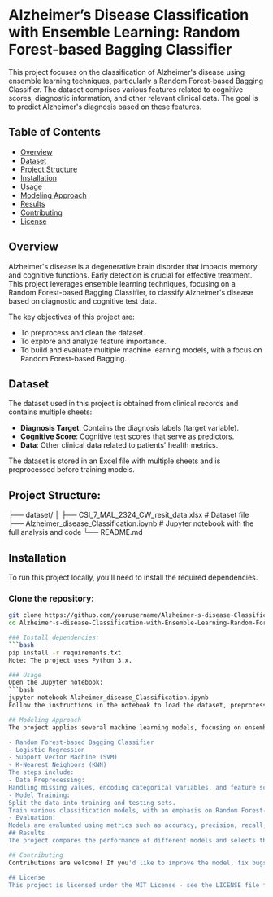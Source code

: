 # Alzheimer’s Disease Classification with Ensemble Learning: Random Forest-based Bagging Classifier

This project focuses on the classification of Alzheimer's disease using ensemble learning techniques, particularly a Random Forest-based Bagging Classifier. The dataset comprises various features related to cognitive scores, diagnostic information, and other relevant clinical data. The goal is to predict Alzheimer's diagnosis based on these features.

## Table of Contents

- [Overview](#overview)
- [Dataset](#dataset)
- [Project Structure](#project-structure)
- [Installation](#installation)
- [Usage](#usage)
- [Modeling Approach](#modeling-approach)
- [Results](#results)
- [Contributing](#contributing)
- [License](#license)

## Overview

Alzheimer's disease is a degenerative brain disorder that impacts memory and cognitive functions. Early detection is crucial for effective treatment. This project leverages ensemble learning techniques, focusing on a Random Forest-based Bagging Classifier, to classify Alzheimer's disease based on diagnostic and cognitive test data.

The key objectives of this project are:
- To preprocess and clean the dataset.
- To explore and analyze feature importance.
- To build and evaluate multiple machine learning models, with a focus on Random Forest-based Bagging.

## Dataset

The dataset used in this project is obtained from clinical records and contains multiple sheets:
- **Diagnosis Target**: Contains the diagnosis labels (target variable).
- **Cognitive Score**: Cognitive test scores that serve as predictors.
- **Data**: Other clinical data related to patients' health metrics.

The dataset is stored in an Excel file with multiple sheets and is preprocessed before training models.

## Project Structure:

├── dataset/
│   ├── CSI_7_MAL_2324_CW_resit_data.xlsx  # Dataset file
├── Alzheimer_disease_Classification.ipynb # Jupyter notebook with the full analysis and code
└── README.md
                          
## Installation

To run this project locally, you'll need to install the required dependencies.

### Clone the repository:

```bash
git clone https://github.com/yourusername/Alzheimer-s-disease-Classification-with-Ensemble-Learning-Random-Forest-based-Bagging-Classifier.git
cd Alzheimer-s-disease-Classification-with-Ensemble-Learning-Random-Forest-based-Bagging-Classifier

### Install dependencies:
```bash
pip install -r requirements.txt
Note: The project uses Python 3.x.

### Usage
Open the Jupyter notebook:
```bash
jupyter notebook Alzheimer_disease_Classification.ipynb
Follow the instructions in the notebook to load the dataset, preprocess the data, and train machine learning models.

## Modeling Approach
The project applies several machine learning models, focusing on ensemble learning, to classify Alzheimer's disease:

- Random Forest-based Bagging Classifier
- Logistic Regression
- Support Vector Machine (SVM)
- K-Nearest Neighbors (KNN)
The steps include:
- Data Preprocessing:
Handling missing values, encoding categorical variables, and feature scaling.
- Model Training:
Split the data into training and testing sets.
Train various classification models, with an emphasis on Random Forest-based Bagging, and tune hyperparameters.
- Evaluation:
Models are evaluated using metrics such as accuracy, precision, recall, F1-score, and AUC-ROC.
## Results
The project compares the performance of different models and selects the best-performing one for Alzheimer's classification. The results are visualized using confusion matrices, ROC curves, and other performance metrics.

## Contributing
Contributions are welcome! If you'd like to improve the model, fix bugs, or add new features, please feel free to fork the repository and submit a pull request.

## License
This project is licensed under the MIT License - see the LICENSE file for details.
